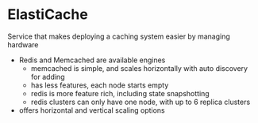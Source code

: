 # ElastiCache
Service that makes deploying a caching system easier by managing hardware
- Redis and Memcached are available engines
  - memcached is simple, and scales horizontally with auto discovery for adding
  - has less features, each node starts empty
  - redis is more feature rich, including state snapshotting
  - redis clusters can only have one node, with up to 6 replica clusters
- offers horizontal and vertical scaling options
